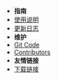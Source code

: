 - **指南**
- [使用说明](USERMANUAL.md)
- [更新日志](CHANGELOG.md)
- **维护**
- [Git Code](README.md)
- [Contributors](CONTRIBUTERS.md)
- **友情链接**
- [下载链接](https://wws.lanzous.com/b01bfj76f)
